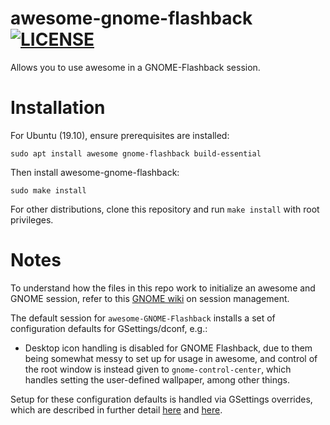 # awesome-gnome-flashback [![LICENSE](http://img.shields.io/badge/license-MIT-blue.svg?style=flat)](http://choosealicense.com/licenses/mit/)

Allows you to use awesome in a GNOME-Flashback session.

# Installation

For Ubuntu (19.10), ensure prerequisites are installed:

```
sudo apt install awesome gnome-flashback build-essential
```

Then install awesome-gnome-flashback:

```
sudo make install
```

For other distributions, clone this repository and run `make install` with root privileges.

# Notes

To understand how the files in this repo work to initialize an awesome and GNOME session, refer to this [GNOME wiki](https://wiki.gnome.org/Projects/SessionManagement/RequiredComponents) on session management.

The default session for `awesome-GNOME-Flashback` installs a set of configuration defaults for GSettings/dconf, e.g.:

  - Desktop icon handling is disabled for GNOME Flashback, due to them being somewhat messy to set up for usage in awesome, and control of the root window is instead given to `gnome-control-center`, which handles setting the user-defined wallpaper, among other things.

Setup for these configuration defaults is handled via GSettings overrides, which are described in
further detail
[here](https://help.gnome.org/admin/system-admin-guide/stable/dconf-custom-defaults.html.en) and
[here](https://help.gnome.org/admin/system-admin-guide/stable/overrides.html.en).
